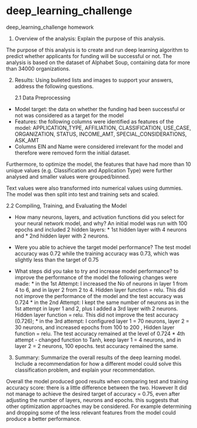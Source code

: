 # deep_learning_challenge
deep_learning_challenge homework
1. Overview of the analysis: Explain the purpose of this analysis.

The purpose of this analysis is to create and run deep learning algorithm to predict whether applicants for funding will be successful or not. The analysis is based on the dataset of Alphabet Soup, containing data for more than 34000 organizations. 

2. Results: Using bulleted lists and images to support your answers, address the following questions.

    2.1 Data Preprocessing

- Model target: the data on whether the funding had been successful or not was considered as a target for the model
- Features: the following columns were identified as features of the model: APPLICATION_TYPE, AFFILIATION, CLASSIFICATION, USE_CASE, ORGANIZATION, STATUS, INCOME_AMT, SPECIAL_CONSIDERATIONS, ASK_AMT
- Columns EIN and Name were considered irrelevant for the model and therefore were removed form the initial dataset. 

Furthermore, to optimize the model, the features that have had more than 10 unique values (e.g. Classification and Application Type)  were further analysed and smaller values were grouped/binned.

Text values were also transformed into numerical values using dummies. The model was then split into test and training sets and scaled. 

2.2 Compiling, Training, and Evaluating the Model

- How many neurons, layers, and activation functions did you select for your neural network model, and why?
An initial model was run with 100 epochs and included 2 hidden layers:
        * 1st hidden layer with 4 neurons and
        * 2nd hidden layer with 2 neurons. 
- Were you able to achieve the target model performance?
The test model accuracy was 0.72 while the training accuracy was 0.73, which was slightly less than the target of 0.75

- What steps did you take to try and increase model performance?
to improve the performance of the model the following changes were made:
       * in the 1st Attempt: I increased the No of neurons in layer 1 from 4 to 6, and in layer 2 from 2 to 4. Hidden layer function  = relu. This did not improve the performance of the model and the test accuracy was 0.724
       * in the 2nd Attempt: I kept the same number of neurons as in the 1st attempt  in layer 1 and 2,  plus I added a 3rd layer with 2 neurons. Hidden layer function  = relu. This did not improve the test accuracy (0.726);
       * in the 3rd attempt: I configured layer 1 = 70 neurons, layer 2 = 30 neurons, and increased epochs from 100 to 200 , Hidden layer function  = relu. The test accuracy remained at the level of 0.724
       * 4th attempt - changed function to Tanh, keep layer 1 = 4 neurons, and in layer 2 = 2 neurons, 100 epochs. test accuracy remained the same.

3. Summary: Summarize the overall results of the deep learning model. Include a recommendation for how a different model could solve this classification problem, and explain your recommendation.

Overall the model produced good results when comparing test and training accuracy score: there is a little difference between the two. However It did not manage to achieve the desired target of accuracy = 0.75, even after adjusting the number of layers, neurons and epochs. this  suggests that other optimization approaches may be considered. For example determining and dropping some of the less relevant features from the model could produce a better performance. 
